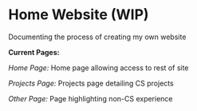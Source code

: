 # Home Website (WIP)
Documenting the process of creating my own website

**Current Pages:**

*Home Page:* Home page allowing access to rest of site

*Projects Page:* Projects page detailing CS projects

*Other Page:* Page highlighting non-CS experience

